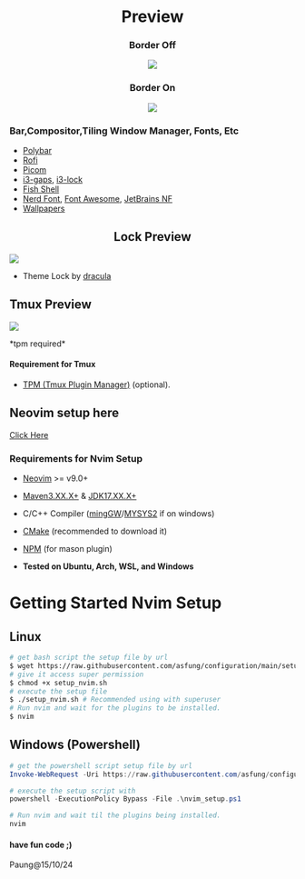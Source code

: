 <div align="center">
  <h1>Preview</h1>
</div>

<div align="center">
  <h3>Border Off</h3>
  <p><img src="https://github.com/asfung/configuration/blob/main/image/i3wm-no-border.png?raw=true" /></p>
</div>

<div align="center">
  <h3>Border On</h3>
  <p><img src="https://github.com/asfung/configuration/blob/main/image/i3wm-border.png?raw=true" /></p>
</div>


### Bar,Compositor,Tiling Window Manager, Fonts, Etc
- [Polybar](https://github.com/polybar/polybar)
- [Rofi](https://github.com/davatorium/rofi)
- [Picom](https://github.com/yshui/picom)
- [i3-gaps](https://i3wm.org/docs/userguide.html), [i3-lock](https://github.com/i3/i3lock)
- [Fish Shell](https://fishshell.com)
- [Nerd Font](https://nerdfonts.com), [Font Awesome](https://fontawesome.com/download), [JetBrains NF](https://www.nerdfonts.com/font-downloads)
- [Wallpapers](https://github.com/asfung/configuration/tree/main/i3wm/wallpapers)

<h2 align="center">Lock Preview</h2> 
<p><img src="https://github.com/asfung/configuration/blob/main/image/i3wm-lock.png?raw=true" /></p>

- Theme Lock by [dracula](https://draculatheme.com/i3lock-color)


## Tmux Preview
<p><img src="https://github.com/asfung/configuration/blob/main/image/image_1.png?raw=true" /></p>
*tpm required*

#### Requirement for Tmux 
- [TPM (Tmux Plugin Manager)](https://github.com/tmux-plugins/tpm) (optional).

## Neovim setup here 
[Click Here](https://github.com/asfung/configuration/tree/main/nvim)

### Requirements for Nvim Setup
- [Neovim](https://neovim.io/) >= v9.0+ 
- [Maven3.XX.X+](https://maven.apache.org) & [JDK17.XX.X+](https://www.oracle.com/id/java/technologies/downloads/)
- C/C++ Compiler ([mingGW](https://github.com/niXman/mingw-builds-binaries/releases)/[MYSYS2](https://www.msys2.org) if on windows)
- [CMake](https://cmake.org) (recommended to download it)
- [NPM](https://nodejs.org/en/download/package-manager) (for mason plugin)

- <b>Tested on Ubuntu, Arch, WSL, and Windows</b>


# Getting Started Nvim Setup 
## Linux
```bash
# get bash script the setup file by url
$ wget https://raw.githubusercontent.com/asfung/configuration/main/setup_nvim.sh
# give it access super permission 
$ chmod +x setup_nvim.sh
# execute the setup file
$ ./setup_nvim.sh # Recommended using with superuser
# Run nvim and wait for the plugins to be installed.
$ nvim 
```

## Windows (Powershell)
```ps1
# get the powershell script setup file by url
Invoke-WebRequest -Uri https://raw.githubusercontent.com/asfung/configuration/main/setup_nvim_windows.ps1 -OutFile setup_nvim_windows.ps1

# execute the setup script with
powershell -ExecutionPolicy Bypass -File .\nvim_setup.ps1

# Run nvim and wait til the plugins being installed.
nvim 
```
#### have fun code ;)


Paung@15/10/24





